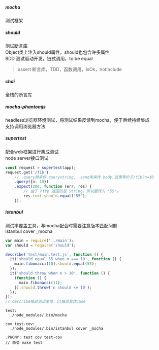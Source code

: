 ##### mocha
测试框架

##### should
测试断言库  
Object类上注入should属性，should也包含许多属性  
BDD 测试驱动开发，链式调用，to be equal
> assert 断言库，TDD，函数调用，isOk，notInclude

##### chai
全栈的断言库

##### mocha-phantomjs
headless浏览器环境测试，将测试结果反馈到mocha，便于后续持续集成  
支持调用浏览器方法  

##### supertest
配合web框架进行集成测试  
node server接口测试  
```javascript
const request = supertest(app);  
request.get('/fib')
    // .query用来传 querystring, .send用来传 body,这里等价于/fib?n=10
    .query({n: 10})
    .expect(200, function (err, res) {
        // 由于 http 返回的是 String，所以要传入 '55'。
        res.text.should.equal('55');
    });
```

##### istanbul
测试率覆盖工具，与mocha配合时需要注意版本匹配问题  
istanbul cover _mocha  

```javascript
var main = require('../main');
var should = require('should');

describe('test/main.test.js', function () {
  it('should equal 55 when n === 10', function () {
    main.fibonacci(10).should.equal(55);
  });
  it('should throw when n > 10', function () {
    (function () {
      main.fibonacci(11);
    }).should.throw('n should <= 10');
  });
});
// describe描述测试主体，it描述具体case
```
```
test:
  ./node_modules/.bin/mocha

cov test-cov:
  ./node_modules/.bin/istanbul cover _mocha

.PHONY: test cov test-cov
// 命令 make test
```
